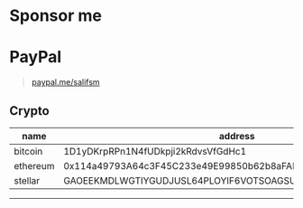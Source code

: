 # Sponsor me

# PayPal

> [paypal.me/salifsm](https://paypal.me/salifsm)

## Crypto

| name | address |
| --- | --- |
| bitcoin | 1D1yDKrpRPn1N4fUDkpji2kRdvsVfGdHc1 |
| ethereum | 0x114a49793A64c3F45C233e49E99850b62b8aFAB3 |
| stellar | GAOEEKMDLWGTIYGUDJUSL64PLOYIF6VOTSOAGSUFCJYHRWNUQWAVWV7M |

---

<!-- https://getinsights.io -->
<div style="display:none">
<![CDATA[<script src="https://getinsights.io/static/js/insights.js">
<!--<![CDATA[--><![CDATA[
</script>
<![CDATA[<script>
<!--<![CDATA[--><![CDATA[
insights.init('fc3XLmlsMDc_fWlD');insights.trackPages();
// <![CDATA[
</script><![CDATA[]]>
</div>
